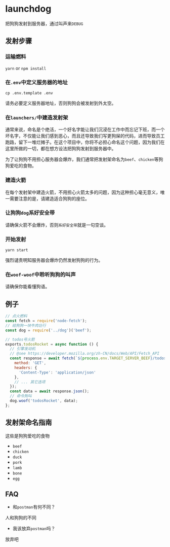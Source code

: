 # launchdog

把狗狗发射到服务器，通过叫声来`DEBUG`

## 发射步骤

### 运输燃料

`yarn` or `npm install`

### 在`.env`中定义服务器的地址

`cp .env.template .env`

请务必要定义服务器地址，否则狗狗会被发射到外太空。

### 在`launchers/`中建造发射架

通常来说，命名是个绝活，一个好名字能让我们沉浸在工作中而忘记下班，而一个坏名字，不仅能让我们感到恶心，而且还导致我们写更狗屎的代码，进而导致员工跑路，留下一堆烂摊子。在这个项目中，你将不必担心命名这个问题，因为我们在这里所做的一切，都在想方设法把狗狗发射到服务器中。

为了让狗狗不用担心服务器会爆炸，我们通常把发射架命名为`beef`、`chicken`等狗狗爱吃的食物。

### 建造火箭

在每个发射架中建造火箭，不用担心火箭太多的问题，因为这种担心毫无意义，唯一需要注意的是，请建造适合狗狗的座位。

### 让狗狗`dog`系好安全带

请确保火箭不会爆炸，否则`系好安全带`就是一句空谈。

### 开始发射

`yarn start`

强烈谴责明知服务器会爆炸仍然发射狗狗的行为。

### 在`woof-woof`中聆听狗狗的叫声

请确保你能看懂狗语。

## 例子

```js
// 点火燃料
const fetch = require('node-fetch');
// 给狗狗一块牛肉壮行
const dog = require('../dog')('beef');

// todos号火箭
exports.todosRocket = async function () {
  // 引擎发动机
  // @see https://developer.mozilla.org/zh-CN/docs/Web/API/Fetch_API
  const response = await fetch(`${process.env.TARGET_SERVER_BEEF}/todos`, {
    method: 'GET',
    headers: {
      'Content-Type': 'application/json'
    },
    // ... 其它选项
  });
  const data = await response.json();
  // 命令狗叫
  dog.woof('todosRocket', data);
};

```

## 发射架命名指南

这些是狗狗爱吃的食物

- `beef`
- `chicken`
- `duck`
- `pork`
- `lamb`
- `bone`
- `egg`

## FAQ

- 和`postman`有何不同？

人和狗狗的不同

- 我该放弃`postman`吗？

放弃吧
